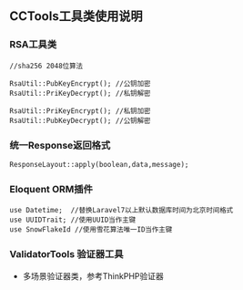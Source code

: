 ## CCTools工具类使用说明

### RSA工具类
```angular2html
//sha256 2048位算法

RsaUtil::PubKeyEncrypt(); //公钥加密
RsaUtil::PriKeyDecrypt(); //私钥解密

RsaUtil::PriKeyEncrypt(); //私钥加密
RsaUtil::PubKeyDecrypt(); //公钥解密
```

### 统一Response返回格式
```angular2html
ResponseLayout::apply(boolean,data,message);
```

### Eloquent ORM插件
```angular2html
use Datetime;  //替换Laravel7以上默认数据库时间为北京时间格式
use UUIDTrait; //使用UUID当作主键
use SnowFlakeId //使用雪花算法唯一ID当作主键
```

### ValidatorTools 验证器工具

- 多场景验证器类，参考ThinkPHP验证器